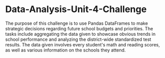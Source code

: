 # Data-Analysis-Unit-4-Challenge
The purpose of this challenge is to use Pandas DataFrames to make strategic decisions regarding future school budgets and priorities.
The tasks include aggregating the data given to showcase obvious trends in school performance and analyzing the district-wide standardized test results. The data given involves every student's math and reading scores, as well as various information on the schools they attend. 

